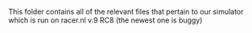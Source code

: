 This folder contains all of the relevant files that pertain to our
simulator which is run on racer.nl v.9 RC8 (the newest one is buggy)
